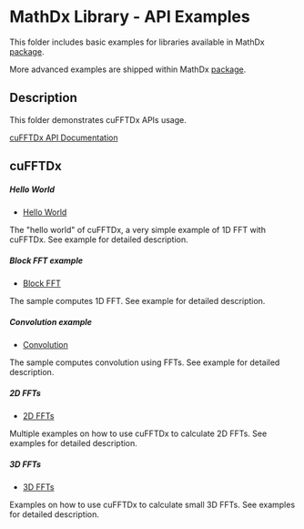 # MathDx Library - API Examples

This folder includes basic examples for libraries available in MathDx [package](https://developer.nvidia.com/mathdx).

More advanced examples are shipped within MathDx [package](https://developer.nvidia.com/mathdx).

## Description
This folder demonstrates cuFFTDx APIs usage.

[cuFFTDx API Documentation](https://docs.nvidia.com/cuda/cufftdx/index.html)

## cuFFTDx

##### Hello World

* [Hello World](cuFFTDx/helloworld)

The "hello world" of cuFFTDx, a very simple example of 1D FFT with cuFFTDx. See example for detailed description.

##### Block FFT example

* [Block FFT](cuFFTDx/block_fft)

The sample computes 1D FFT. See example for detailed description.

##### Convolution example

* [Convolution](cuFFTDx/convolution)

The sample computes convolution using FFTs. See example for detailed description.

##### 2D FFTs

* [2D FFTs](cuFFTDx/fft_2d)

Multiple examples on how to use cuFFTDx to calculate 2D FFTs. See examples for detailed description.

##### 3D FFTs

* [3D FFTs](cuFFTDx/fft_3d)

Examples on how to use cuFFTDx to calculate small 3D FFTs. See examples for detailed description.
